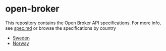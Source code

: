 # open-broker

This repository contains the Open Broker API specifications. For more info, see
[spec.md](spec.md) or browse the specifications by country

 - [Sweden](se/)
 - [Norway](no/)
